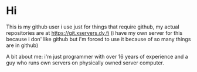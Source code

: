 # Hi

This is my github user i use just for things that require github, my actual repositories are at https://git.xservers.dy.fi (i have my own server for this because i don' like github but i'm forced to use it because of so many things are in github)

A bit about me: i'm just programmer with over 16 years of experience and a guy who runs own servers on physically owned server computer.
